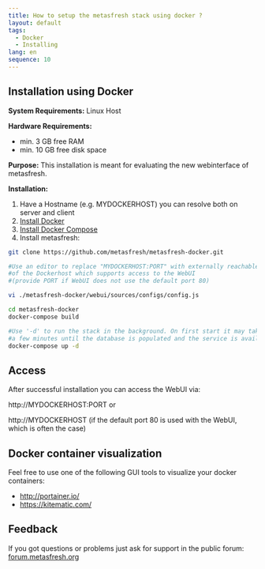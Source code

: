 ```yaml
---
title: How to setup the metasfresh stack using docker ?
layout: default
tags:
  - Docker
  - Installing
lang: en
sequence: 10
---
```


## Installation using Docker

**System Requirements:** Linux Host

**Hardware Requirements:**
* min. 3 GB free RAM
* min. 10 GB free disk space

**Purpose:** This installation is meant for evaluating the new webinterface of metasfresh.

**Installation:**
1. Have a Hostname (e.g. MYDOCKERHOST) you can resolve both on server and client
1. [Install Docker](https://docs.docker.com/engine/installation/)
1. [Install Docker Compose](https://docs.docker.com/compose/install/)
1. Install metasfresh:

```bash
git clone https://github.com/metasfresh/metasfresh-docker.git

#Use an editor to replace "MYDOCKERHOST:PORT" with externally reachable hostname
#of the Dockerhost which supports access to the WebUI
#(provide PORT if WebUI does not use the default port 80)

vi ./metasfresh-docker/webui/sources/configs/config.js

cd metasfresh-docker
docker-compose build

#Use '-d' to run the stack in the background. On first start it may take
#a few minutes until the database is populated and the service is available
docker-compose up -d
```

## Access

After successful installation you can access the WebUI via:

http://MYDOCKERHOST:PORT or

http://MYDOCKERHOST
(if the default port 80 is used with the WebUI, which is often the case)

## Docker container visualization

Feel free to use one of the following GUI tools to visualize your docker containers:
* http://portainer.io/
* https://kitematic.com/

## Feedback

If you got questions or problems just ask for support in the public forum: [forum.metasfresh.org](http://forum.metasfresh.org)
